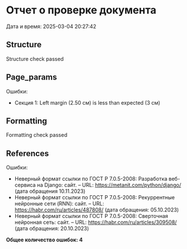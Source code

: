 # Отчет о проверке документа
Дата и время: 2025-03-04 20:27:42

## Structure
Structure check passed

## Page_params
Ошибки:
- Секция 1: Left margin (2.50 см) is less than expected (3 см)

## Formatting
Formatting check passed

## References
Ошибки:
- Неверный формат ссылки по ГОСТ Р 7.0.5-2008: Разработка веб-сервиса на Django: сайт. – URL: https://metanit.com/python/django/ (дата обращения 10.11.2023)
- Неверный формат ссылки по ГОСТ Р 7.0.5-2008: Рекуррентные нейронные сети (RNN): сайт. – URL: https://habr.com/ru/articles/487808/ (дата обращения: 05.10.2023)
- Неверный формат ссылки по ГОСТ Р 7.0.5-2008: Сверточная нейронная сеть: сайт. – URL: https://habr.com/ru/articles/309508/ (дата обращения: 20.10.2023)

**Общее количество ошибок: 4**
